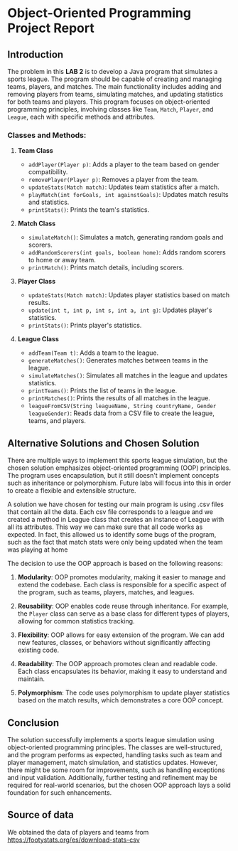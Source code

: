 # Object-Oriented Programming Project Report

## Introduction

The problem in this **LAB 2** is to develop a Java program that simulates a sports league. The program should be capable of creating and managing teams, players, and matches. The main functionality includes adding and removing players from teams, simulating matches, and updating statistics for both teams and players. This program focuses on object-oriented programming principles, involving classes like `Team`, `Match`, `Player`, and `League`, each with specific methods and attributes.

### Classes and Methods:

1. **Team Class**
   - `addPlayer(Player p)`: Adds a player to the team based on gender compatibility.
   - `removePlayer(Player p)`: Removes a player from the team.
   - `updateStats(Match match)`: Updates team statistics after a match.
   - `playMatch(int forGoals, int againstGoals)`: Updates match results and statistics.
   - `printStats()`: Prints the team's statistics.

2. **Match Class**
   - `simulateMatch()`: Simulates a match, generating random goals and scorers.
   - `addRandomScorers(int goals, boolean home)`: Adds random scorers to home or away team.
   - `printMatch()`: Prints match details, including scorers.

3. **Player Class**
   - `updateStats(Match match)`: Updates player statistics based on match results.
   - `update(int t, int p, int s, int a, int g)`: Updates player's statistics.
   - `printStats()`: Prints player's statistics.

4. **League Class**
   - `addTeam(Team t)`: Adds a team to the league.
   - `generateMatches()`: Generates matches between teams in the league.
   - `simulateMatches()`: Simulates all matches in the league and updates statistics.
   - `printTeams()`: Prints the list of teams in the league.
   - `printMatches()`: Prints the results of all matches in the league.
   - `leagueFromCSV(String leagueName, String countryName, Gender leagueGender)`: Reads data from a CSV file to create the league, teams, and players. 

## Alternative Solutions and Chosen Solution

There are multiple ways to implement this sports league simulation, but the chosen solution emphasizes object-oriented programming (OOP) principles. The program uses encapsulation, but it still doesn't implement concepts such as inheritance or polymorphism. Future labs will focus into this in order to create a flexible and extensible structure. 

A solution we have chosen for testing our main program is using .csv files that contain all the data. Each csv file corresponds to a league and we created a method in League class that creates an instance of League with all its attributes. This way we can make sure that all code works as expected. In fact, this allowed us to identify some bugs of the program, such as the fact that match stats were only being updated when the team was playing at home

The decision to use the OOP approach is based on the following reasons:

1. **Modularity**: OOP promotes modularity, making it easier to manage and extend the codebase. Each class is responsible for a specific aspect of the program, such as teams, players, matches, and leagues.

2. **Reusability**: OOP enables code reuse through inheritance. For example, the `Player` class can serve as a base class for different types of players, allowing for common statistics tracking.

3. **Flexibility**: OOP allows for easy extension of the program. We  can add new features, classes, or behaviors without significantly affecting existing code.

4. **Readability**: The OOP approach promotes clean and readable code. Each class encapsulates its behavior, making it easy to understand and maintain.

5. **Polymorphism**: The code uses polymorphism to update player statistics based on the match results, which demonstrates a core OOP concept.

## Conclusion

The solution successfully implements a sports league simulation using object-oriented programming principles. The classes are well-structured, and the program performs as expected, handling tasks such as team and player management, match simulation, and statistics updates. However, there might be some room for improvements, such as handling exceptions and input validation. Additionally, further testing and refinement may be required for real-world scenarios, but the chosen OOP approach lays a solid foundation for such enhancements.

## Source of data

We obtained the data of players and teams from https://footystats.org/es/download-stats-csv